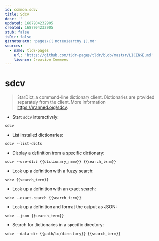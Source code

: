 ```yaml
---
id: common.sdcv
title: Sdcv
desc: ''
updated: 1687904232905
created: 1687904232905
stub: false
isDir: false
gitNotePath: 'pages/{{ noteHiearchy }}.md'
sources:
  - name: tldr-pages
    url: 'https://github.com/tldr-pages/tldr/blob/master/LICENSE.md'
    license: Creative Commons
---
```

# sdcv

> StarDict, a command-line dictionary client.
> Dictionaries are provided separately from the client.
> More information: <https://manned.org/sdcv>.

- Start `sdcv` interactively:

`sdcv`

- List installed dictionaries:

`sdcv --list-dicts`

- Display a definition from a specific dictionary:

`sdcv --use-dict {{dictionary_name}} {{search_term}}`

- Look up a definition with a fuzzy search:

`sdcv {{search_term}}`

- Look up a definition with an exact search:

`sdcv --exact-search {{search_term}}`

- Look up a definition and format the output as JSON:

`sdcv --json {{search_term}}`

- Search for dictionaries in a specific directory:

`sdcv --data-dir {{path/to/directory}} {{search_term}}`

